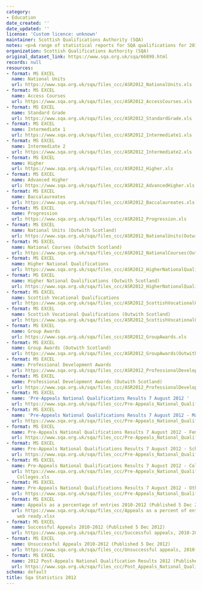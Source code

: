 ```yaml
---
category:
- Education
date_created: ''
date_updated: ''
license: 'Custom licence: unknown'
maintainer: Scottish Qualifications Authority (SQA)
notes: <p>A range of statistical reports for SQA qualifications for 2012.</p>
organization: Scottish Qualifications Authority (SQA)
original_dataset_link: https://www.sqa.org.uk/sqa/66899.html
records: null
resources:
- format: MS EXCEL
  name: National Units
  url: https://www.sqa.org.uk/sqa/files_ccc/ASR2012_NationalUnits.xls
- format: MS EXCEL
  name: Access Courses
  url: https://www.sqa.org.uk/sqa/files_ccc/ASR2012_AccessCourses.xls
- format: MS EXCEL
  name: Standard Grade
  url: https://www.sqa.org.uk/sqa/files_ccc/ASR2012_StandardGrade.xls
- format: MS EXCEL
  name: Intermediate 1
  url: https://www.sqa.org.uk/sqa/files_ccc/ASR2012_Intermediate1.xls
- format: MS EXCEL
  name: Intermediate 2
  url: https://www.sqa.org.uk/sqa/files_ccc/ASR2012_Intermediate2.xls
- format: MS EXCEL
  name: Higher
  url: https://www.sqa.org.uk/sqa/files_ccc/ASR2012_Higher.xls
- format: MS EXCEL
  name: Advanced Higher
  url: https://www.sqa.org.uk/sqa/files_ccc/ASR2012_AdvancedHigher.xls
- format: MS EXCEL
  name: Baccalaureates
  url: https://www.sqa.org.uk/sqa/files_ccc/ASR2012_Baccalaureates.xls
- format: MS EXCEL
  name: Progression
  url: https://www.sqa.org.uk/sqa/files_ccc/ASR2012_Progression.xls
- format: MS EXCEL
  name: National Units (Outwith Scotland)
  url: https://www.sqa.org.uk/sqa/files_ccc/ASR2012_NationalUnits(OutwithScotland).xls
- format: MS EXCEL
  name: National Courses (Outwith Scotland)
  url: https://www.sqa.org.uk/sqa/files_ccc/ASR2012_NationalCourses(OutwithScotland).xls
- format: MS EXCEL
  name: Higher National Qualifications
  url: https://www.sqa.org.uk/sqa/files_ccc/ASR2012_HigherNationalQualifications.xls
- format: MS EXCEL
  name: Higher National Qualifications (Outwith Scotland)
  url: https://www.sqa.org.uk/sqa/files_ccc/ASR2012_HigherNationalQualifications(OutwithScotland).xls
- format: MS EXCEL
  name: Scottish Vocational Qualifications
  url: https://www.sqa.org.uk/sqa/files_ccc/ASR2012_ScottishVocationalQualifications.xls
- format: MS EXCEL
  name: Scottish Vocational Qualifications (Outwith Scotland)
  url: https://www.sqa.org.uk/sqa/files_ccc/ASR2012_ScottishVocationalQualifications(OutwithScotland).xls
- format: MS EXCEL
  name: Group Awards
  url: https://www.sqa.org.uk/sqa/files_ccc/ASR2012_GroupAwards.xls
- format: MS EXCEL
  name: Group Awards (Outwith Scotland)
  url: https://www.sqa.org.uk/sqa/files_ccc/ASR2012_GroupAwards(OutwithScotland).xls
- format: MS EXCEL
  name: Professional Development Awards
  url: https://www.sqa.org.uk/sqa/files_ccc/ASR2012_ProfessionalDevelopmentAwards.xls
- format: MS EXCEL
  name: Professional Development Awards (Outwith Scotland)
  url: https://www.sqa.org.uk/sqa/files_ccc/ASR2012_ProfessionalDevelopmentAwards(OutwithScotland).xls
- format: MS EXCEL
  name: 'Pre-Appeals National Qualifications Results 7 August 2012 '
  url: https://www.sqa.org.uk/sqa/files_ccc/Pre-Appeals_National_Qualifications_Results_7_August_2012.xls
- format: MS EXCEL
  name: 'Pre-Appeals National Qualifications Results 7 August 2012 - Male candidates '
  url: https://www.sqa.org.uk/sqa/files_ccc/Pre-Appeals_National_Qualifications_Results_7_August_2012_Male_candidates.xls
- format: MS EXCEL
  name: Pre-Appeals National Qualifications Results 7 August 2012 - Female candidates
  url: https://www.sqa.org.uk/sqa/files_ccc/Pre-Appeals_National_Qualifications_Results_7_August_2012_Female_candidates.xls
- format: MS EXCEL
  name: Pre-Appeals National Qualifications Results 7 August 2012 - Schools
  url: https://www.sqa.org.uk/sqa/files_ccc/Pre-Appeals_National_Qualifications_Results_7_August_2012_Schools.xls
- format: MS EXCEL
  name: Pre-Appeals National Qualifications Results 7 August 2012 - Colleges
  url: https://www.sqa.org.uk/sqa/files_ccc/Pre-Appeals_National_Qualifications_Results_7_August_2012_
    Colleges.xls
- format: MS EXCEL
  name: Pre-Appeals National Qualifications Results 7 August 2012 - Other Centres
  url: https://www.sqa.org.uk/sqa/files_ccc/Pre-Appeals_National_Qualifications_Results_7_August_2012_Other_Centres.xls
- format: MS EXCEL
  name: Appeals as a percentage of entries 2010-2012 (Published 5 Dec 2012)
  url: https://www.sqa.org.uk/sqa/files_ccc/Appeals as a percent of entries 2010-2012
    web ready.xlsx
- format: MS EXCEL
  name: Successful Appeals 2010-2012 (Published 5 Dec 2012)
  url: https://www.sqa.org.uk/sqa/files_ccc/Successful appeals, 2010-2012 web ready.xlsx
- format: MS EXCEL
  name: Unsuccessful Appeals 2010-2012 (Published 5 Dec 2012)
  url: https://www.sqa.org.uk/sqa/files_ccc/Unsuccessful appeals, 2010-2012 web ready.xlsx
- format: MS EXCEL
  name: 2012 Post-Appeals National Qualification Results 2012 (Published 7 Dec 2012)
  url: https://www.sqa.org.uk/sqa/files_ccc/Post_Appeals_National_Qualification_Results_2012_with_disclosure.xls
schema: default
title: Sqa Statistics 2012
---
```

